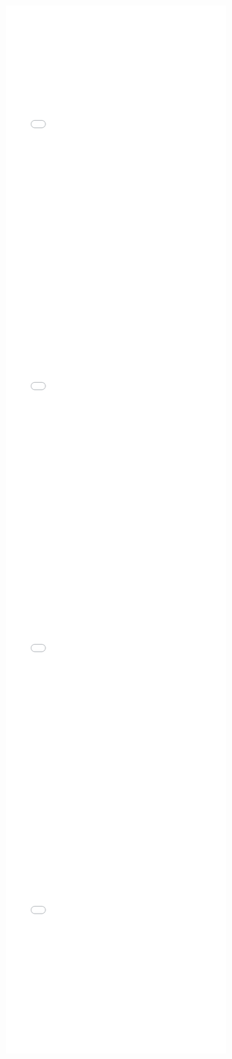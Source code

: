 <iframe id="igraph" scrolling="no" style="border:none;" seamless="seamless" src="gantt/kindertotenlieder_01_nun_will_die_sonn.html" height="600" width="100%"></iframe>
<iframe id="igraph" scrolling="no" style="border:none;" seamless="seamless" src="gantt/kindertotenlieder_03_wenn_dein_mutterlein.html" height="600" width="100%"></iframe>
<iframe id="igraph" scrolling="no" style="border:none;" seamless="seamless" src="gantt/kindertotenlieder_04_oft_denk_ich.html" height="600" width="100%"></iframe>
<iframe id="igraph" scrolling="no" style="border:none;" seamless="seamless" src="gantt/kindertotenlieder_05_in_diesem_wetter.html" height="600" width="100%"></iframe>